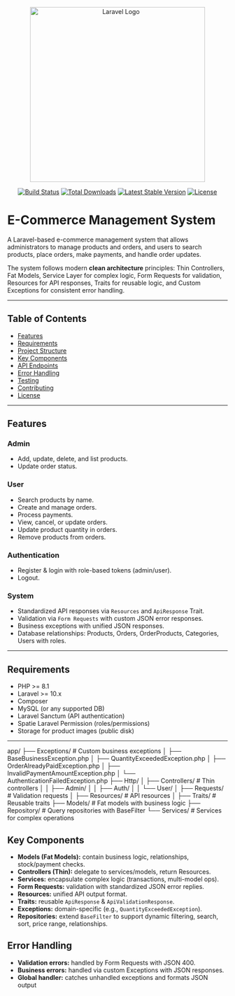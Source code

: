 <p align="center">
  <a href="https://laravel.com" target="_blank">
    <img src="https://raw.githubusercontent.com/laravel/art/master/logo-lockup/5%20SVG/2%20CMYK/1%20Full%20Color/laravel-logolockup-cmyk-red.svg" width="400" alt="Laravel Logo">
  </a>
</p>

<p align="center">
  <a href="https://github.com/laravel/framework/actions"><img src="https://github.com/laravel/framework/workflows/tests/badge.svg" alt="Build Status"></a>
  <a href="https://packagist.org/packages/laravel/framework"><img src="https://img.shields.io/packagist/dt/laravel/framework" alt="Total Downloads"></a>
  <a href="https://packagist.org/packages/laravel/framework"><img src="https://img.shields.io/packagist/v/laravel/framework" alt="Latest Stable Version"></a>
  <a href="https://packagist.org/packages/laravel/framework"><img src="https://img.shields.io/packagist/l/laravel/framework" alt="License"></a>
</p>

# E-Commerce Management System

A Laravel-based e-commerce management system that allows administrators to manage products and orders, and users to search products, place orders, make payments, and handle order updates.  

The system follows modern **clean architecture** principles: Thin Controllers, Fat Models, Service Layer for complex logic, Form Requests for validation, Resources for API responses, Traits for reusable logic, and Custom Exceptions for consistent error handling.

---

## Table of Contents

- [Features](#features)
- [Requirements](#requirements)
- [Project Structure](#project-structure)
- [Key Components](#key-components)
- [API Endpoints](#api-endpoints)
- [Error Handling](#error-handling)
- [Testing](#testing)
- [Contributing](#contributing)
- [License](#license)

---

## Features

### Admin
- Add, update, delete, and list products.  
- Update order status.  

### User
- Search products by name.  
- Create and manage orders.  
- Process payments.  
- View, cancel, or update orders.  
- Update product quantity in orders.  
- Remove products from orders.  

### Authentication
- Register & login with role-based tokens (admin/user).  
- Logout.  

### System
- Standardized API responses via `Resources` and `ApiResponse` Trait.  
- Validation via `Form Requests` with custom JSON error responses.  
- Business exceptions with unified JSON responses.  
- Database relationships: Products, Orders, OrderProducts, Categories, Users with roles.

---

## Requirements

- PHP >= 8.1  
- Laravel >= 10.x  
- Composer  
- MySQL (or any supported DB)  
- Laravel Sanctum (API authentication)  
- Spatie Laravel Permission (roles/permissions)  
- Storage for product images (public disk)

---
app/
├── Exceptions/ # Custom business exceptions
│ ├── BaseBusinessException.php
│ ├── QuantityExceededException.php
│ ├── OrderAlreadyPaidException.php
│ ├── InvalidPaymentAmountException.php
│ └── AuthenticationFailedException.php
├── Http/
│ ├── Controllers/ # Thin controllers
│ │ ├── Admin/
│ │ ├── Auth/
│ │ └── User/
│ ├── Requests/ # Validation requests
│ ├── Resources/ # API resources
│ ├── Traits/ # Reusable traits
├── Models/ # Fat models with business logic
├── Repository/ # Query repositories with BaseFilter
└── Services/ # Services for complex operations

## Key Components
- **Models (Fat Models):** contain business logic, relationships, stock/payment checks.  
- **Controllers (Thin):** delegate to services/models, return Resources.  
- **Services:** encapsulate complex logic (transactions, multi-model ops).  
- **Form Requests:** validation with standardized JSON error replies.  
- **Resources:** unified API output format.  
- **Traits:** reusable `ApiResponse` & `ApiValidationResponse`.  
- **Exceptions:** domain-specific (e.g., `QuantityExceededException`).  
- **Repositories:** extend `BaseFilter` to support dynamic filtering, search, sort, price range, relationships.
## Error Handling
- **Validation errors:** handled by Form Requests with JSON 400.  
- **Business errors:** handled via custom Exceptions with JSON responses.  
- **Global handler:** catches unhandled exceptions and formats JSON output
  


